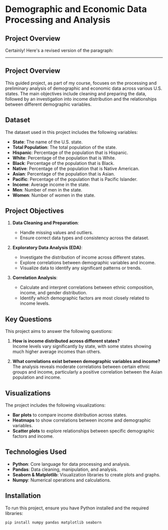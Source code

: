 # Demographic and Economic Data Processing and Analysis

## Project Overview
Certainly! Here's a revised version of the paragraph:

---

## Project Overview
This guided project, as part of my course, focuses on the processing and preliminary analysis of 
demographic and economic data across various U.S. states. The main objectives include cleaning and 
preparing the data, followed by an investigation into income distribution and the relationships between 
different demographic variables.

## Dataset
The dataset used in this project includes the following variables:
- **State**: The name of the U.S. state.
- **Total Population**: The total population of the state.
- **Hispanic**: Percentage of the population that is Hispanic.
- **White**: Percentage of the population that is White.
- **Black**: Percentage of the population that is Black.
- **Native**: Percentage of the population that is Native American.
- **Asian**: Percentage of the population that is Asian.
- **Pacific**: Percentage of the population that is Pacific Islander.
- **Income**: Average income in the state.
- **Men**: Number of men in the state.
- **Women**: Number of women in the state.

## Project Objectives
1. **Data Cleaning and Preparation**:  
   - Handle missing values and outliers.
   - Ensure correct data types and consistency across the dataset.

2. **Exploratory Data Analysis (EDA)**:
   - Investigate the distribution of income across different states.
   - Explore correlations between demographic variables and income.
   - Visualize data to identify any significant patterns or trends.

3. **Correlation Analysis**:
   - Calculate and interpret correlations between ethnic composition, income, and gender distribution.
   - Identify which demographic factors are most closely related to income levels.

## Key Questions
This project aims to answer the following questions:
1. **How is income distributed across different states?**  
   Income levels vary significantly by state, with some states showing much higher average incomes than others.

2. **What correlations exist between demographic variables and income?**  
   The analysis reveals moderate correlations between certain ethnic groups and income, particularly
   a positive correlation between the Asian population and income.

## Visualizations
The project includes the following visualizations:
- **Bar plots** to compare income distribution across states.
- **Heatmaps** to show correlations between income and demographic variables.
- **Scatter plots** to explore relationships between specific demographic factors and income.

## Technologies Used
- **Python**: Core language for data processing and analysis.
- **Pandas**: Data cleaning, manipulation, and analysis.
- **Seaborn & Matplotlib**: Visualization libraries to create plots and graphs.
- **Numpy**: Numerical operations and calculations.

## Installation
To run this project, ensure you have Python installed and the required libraries:
```bash
pip install numpy pandas matplotlib seaborn
